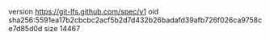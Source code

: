 version https://git-lfs.github.com/spec/v1
oid sha256:5591ea17b2cbcbc2acf5b2d7d432b26badafd39afb726f026ca9758ce7d85d0d
size 14467
